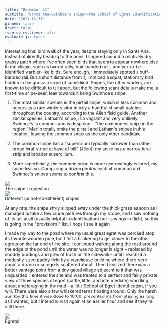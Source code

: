 ```yaml
---
title: "December 31"
subtitle: "Santa Ana—Swinhoe's snipe?–the School of Egret Identification"
date: "2023-12-31"
pinned: false
draft: false
reverse_sections: false
evaluate_js: false
---
```


Interesting final bird walk of the year, despite staying only in Santa Ana. Instead of directly heading to the pond, I lingered around a relatively dry grassy patch where I've often seen birds that seem to appear nowhere else in the village, such as barred rails, buff-banded rails, and yet-to-be-identified warbler-like birds. Sure enough, I immediately spotted a buff-banded rail. But a short distance from it, I noticed a squat, stationary bird hidden in the grass: a snipe of some kind. Snipes, like other waders, are known to be difficult to tell apart, but the following scant details make me, a first-time snipe-seer, lean towards it being Swinhoe's snipe:

1. The most similar species is the pintail snipe, which is less common and occurs as a rare winter visitor in only a handful of small patches throughout the country, according to the Allen field guide. Another similar species, Latham's snipe, is a vagrant and very unlikely. Swinhoe's is common and widespread – "the commonest snipe in the region." Merlin totally omits the pintail and Latham's snipes in this location, leaving the common snipe as the only other candidate.

2. The common snipe has a "supercilium typically narrower than rather broad loral-stripe at base of bill" (Allen); my snipe has a narrow loral strip and broader supercilium.

3. More superficially, the common snipe is more contrastingly colored, my snipe less so. Comparing a dozen photos each of common and Swinhoe's snipes seems to confirm this.

<div class="row my-4">
  <div class="col-md-6">
    <img src="https://pbs.twimg.com/media/GCpSVUzboAAmLBz?format=jpg&name=large">
    <figcaption>The snipe in question</figcaption>
  </div>
  <div class="col-md-6">
    <img src="https://pbs.twimg.com/media/GCpSVUyaAAAPbyd?format=jpg&name=large">
    <figcaption>Different (or not-so-different) snipes</figcaption>
  </div>
</div>

At any rate, the snipe shyly slipped away under the thick grass as soon as I managed to take a few crude pictures through my scope, and I saw nothing of its tail at all (usually helpful in identification) nor its wings in flight, so this is going in the "provisional" list. I hope I see it again.

I made my way to the pond where my usual great egret was perched atop its favorite wooden pole, but I felt a hankering to get closer to the other egrets on the far end of the site. I continued walking along the road around the edge of the pond until the water was no longer in sight – replaced by shoddy buildings and piles of trash on the sidewalk – until I reached a modestly sized paddy field by a warehouse building where there were about a dozen or so egrets scattered about. Then I realized there was a better vantage point from a tiny gated village adjacent to it that was unguarded. I entered the site and was treated to a perfect and fairly private view of three species of egret (cattle, little, and intermediate) waddling about and foraging in the mud – a little School of Egret Identification, if you will. There were also a few whiskered terns floating around. Only the harsh sun (by this time it was close to 10:00) prevented me from staying as long as I wanted, but I intend to visit again at an earlier hour and see if they're still there.

<img src="https://scontent.fmnl25-4.fna.fbcdn.net/v/t1.15752-9/406759089_902155554648985_5920545169680153045_n.jpg?_nc_cat=109&ccb=1-7&_nc_sid=8cd0a2&_nc_ohc=_U_VDT4sTkkAX84pGSm&_nc_ht=scontent.fmnl25-4.fna&oh=03_AdTze7Ig5zL969NG4tk6f0KN1s9aIvohYfd2AUPHLmZNzQ&oe=65B8CC76">
<figcaption>Egrets!</figcaption>
